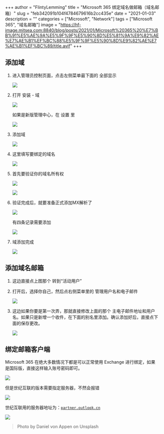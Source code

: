 +++
author = "FlintyLemming"
title = "Microsoft 365 绑定域名做邮箱（域名邮箱）"
slug = "feb342091b104f4784679616b2cc435e"
date = "2021-01-03"
description = ""
categories = ["Microsoft", "Network"]
tags = ["Microsoft 365", "域名邮箱"]
image = "https://hf-image.mitsea.com:8840/blog/posts/2021/01/Microsoft%20365%20%E7%BB%91%E5%AE%9A%E5%9F%9F%E5%90%8D%E5%81%9A%E9%82%AE%E7%AE%B1%EF%BC%88%E5%9F%9F%E5%90%8D%E9%82%AE%E7%AE%B1%EF%BC%89/title.avif"
+++

## 添加域

1. 进入管理员控制页面，点击左侧菜单最下面的 全部显示

    ![](https://hf-image.mitsea.com:8840/blog/posts/2021/01/Microsoft%20365%20%E7%BB%91%E5%AE%9A%E5%9F%9F%E5%90%8D%E5%81%9A%E9%82%AE%E7%AE%B1%EF%BC%88%E5%9F%9F%E5%90%8D%E9%82%AE%E7%AE%B1%EF%BC%89/Untitled.avif)

2. 打开 安装 - 域

    ![](https://hf-image.mitsea.com:8840/blog/posts/2021/01/Microsoft%20365%20%E7%BB%91%E5%AE%9A%E5%9F%9F%E5%90%8D%E5%81%9A%E9%82%AE%E7%AE%B1%EF%BC%88%E5%9F%9F%E5%90%8D%E9%82%AE%E7%AE%B1%EF%BC%89/Untitled%201.avif)

    如果是新版管理中心，在 设置 里

    ![](https://hf-image.mitsea.com:8840/blog/posts/2021/01/Microsoft%20365%20%E7%BB%91%E5%AE%9A%E5%9F%9F%E5%90%8D%E5%81%9A%E9%82%AE%E7%AE%B1%EF%BC%88%E5%9F%9F%E5%90%8D%E9%82%AE%E7%AE%B1%EF%BC%89/Untitled%202.avif)

3. 添加域

    ![](https://hf-image.mitsea.com:8840/blog/posts/2021/01/Microsoft%20365%20%E7%BB%91%E5%AE%9A%E5%9F%9F%E5%90%8D%E5%81%9A%E9%82%AE%E7%AE%B1%EF%BC%88%E5%9F%9F%E5%90%8D%E9%82%AE%E7%AE%B1%EF%BC%89/Untitled%203.avif)

4. 这里填写要绑定的域名

    ![](https://hf-image.mitsea.com:8840/blog/posts/2021/01/Microsoft%20365%20%E7%BB%91%E5%AE%9A%E5%9F%9F%E5%90%8D%E5%81%9A%E9%82%AE%E7%AE%B1%EF%BC%88%E5%9F%9F%E5%90%8D%E9%82%AE%E7%AE%B1%EF%BC%89/Untitled%204.avif)

5. 首先要验证你的域名所有权

    ![](https://hf-image.mitsea.com:8840/blog/posts/2021/01/Microsoft%20365%20%E7%BB%91%E5%AE%9A%E5%9F%9F%E5%90%8D%E5%81%9A%E9%82%AE%E7%AE%B1%EF%BC%88%E5%9F%9F%E5%90%8D%E9%82%AE%E7%AE%B1%EF%BC%89/Untitled%205.avif)

    ![](https://hf-image.mitsea.com:8840/blog/posts/2021/01/Microsoft%20365%20%E7%BB%91%E5%AE%9A%E5%9F%9F%E5%90%8D%E5%81%9A%E9%82%AE%E7%AE%B1%EF%BC%88%E5%9F%9F%E5%90%8D%E9%82%AE%E7%AE%B1%EF%BC%89/Untitled%206.avif)

6. 验证完成后，就要准备正式添加MX解析了

    ![](https://hf-image.mitsea.com:8840/blog/posts/2021/01/Microsoft%20365%20%E7%BB%91%E5%AE%9A%E5%9F%9F%E5%90%8D%E5%81%9A%E9%82%AE%E7%AE%B1%EF%BC%88%E5%9F%9F%E5%90%8D%E9%82%AE%E7%AE%B1%EF%BC%89/Untitled%207.avif)

    有四条记录需要添加

    ![](https://hf-image.mitsea.com:8840/blog/posts/2021/01/Microsoft%20365%20%E7%BB%91%E5%AE%9A%E5%9F%9F%E5%90%8D%E5%81%9A%E9%82%AE%E7%AE%B1%EF%BC%88%E5%9F%9F%E5%90%8D%E9%82%AE%E7%AE%B1%EF%BC%89/Untitled%208.avif)

7. 域添加完成

    ![](https://hf-image.mitsea.com:8840/blog/posts/2021/01/Microsoft%20365%20%E7%BB%91%E5%AE%9A%E5%9F%9F%E5%90%8D%E5%81%9A%E9%82%AE%E7%AE%B1%EF%BC%88%E5%9F%9F%E5%90%8D%E9%82%AE%E7%AE%B1%EF%BC%89/Untitled%209.avif)

## 添加域名邮箱

1. 这边直接点上图那个 转到“活动用户”
2. 打开后，选择你自己，然后点右侧菜单里的 管理用户名和电子邮件

    ![](https://hf-image.mitsea.com:8840/blog/posts/2021/01/Microsoft%20365%20%E7%BB%91%E5%AE%9A%E5%9F%9F%E5%90%8D%E5%81%9A%E9%82%AE%E7%AE%B1%EF%BC%88%E5%9F%9F%E5%90%8D%E9%82%AE%E7%AE%B1%EF%BC%89/Untitled%2010.avif)

3. 这边如果你要是第一次弄，那就直接修改上面的那个 主电子邮件地址和用户名。如果只是新增一个收件，在下面的别名里添加。确认添加好后，直接点下面的保存更改。

    ![](https://hf-image.mitsea.com:8840/blog/posts/2021/01/Microsoft%20365%20%E7%BB%91%E5%AE%9A%E5%9F%9F%E5%90%8D%E5%81%9A%E9%82%AE%E7%AE%B1%EF%BC%88%E5%9F%9F%E5%90%8D%E9%82%AE%E7%AE%B1%EF%BC%89/Untitled%2011.avif)

## 绑定邮箱客户端

Microsoft 365 在绝大多数情况下都是可以正常使用 Exchange 进行绑定，如果是国际版，直接这样输入账号密码即可。

![](https://hf-image.mitsea.com:8840/blog/posts/2021/01/Microsoft%20365%20%E7%BB%91%E5%AE%9A%E5%9F%9F%E5%90%8D%E5%81%9A%E9%82%AE%E7%AE%B1%EF%BC%88%E5%9F%9F%E5%90%8D%E9%82%AE%E7%AE%B1%EF%BC%89/Untitled%2012.avif)

但是世纪互联的版本需要指定服务器，不然会报错

![](https://hf-image.mitsea.com:8840/blog/posts/2021/01/Microsoft%20365%20%E7%BB%91%E5%AE%9A%E5%9F%9F%E5%90%8D%E5%81%9A%E9%82%AE%E7%AE%B1%EF%BC%88%E5%9F%9F%E5%90%8D%E9%82%AE%E7%AE%B1%EF%BC%89/Untitled%2013.avif)

世纪互联用的服务器地址为：[`partner.outlook.cn`](http://partner.outlook.cn/)

![](https://hf-image.mitsea.com:8840/blog/posts/2021/01/Microsoft%20365%20%E7%BB%91%E5%AE%9A%E5%9F%9F%E5%90%8D%E5%81%9A%E9%82%AE%E7%AE%B1%EF%BC%88%E5%9F%9F%E5%90%8D%E9%82%AE%E7%AE%B1%EF%BC%89/Untitled%2014.avif)

> Photo by Daniel von Appen on Unsplash
